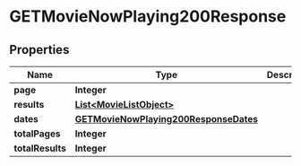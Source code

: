 

# GETMovieNowPlaying200Response


## Properties

| Name | Type | Description | Notes |
|------------ | ------------- | ------------- | -------------|
|**page** | **Integer** |  |  [optional] |
|**results** | [**List&lt;MovieListObject&gt;**](MovieListObject.md) |  |  [optional] |
|**dates** | [**GETMovieNowPlaying200ResponseDates**](GETMovieNowPlaying200ResponseDates.md) |  |  [optional] |
|**totalPages** | **Integer** |  |  [optional] |
|**totalResults** | **Integer** |  |  [optional] |



